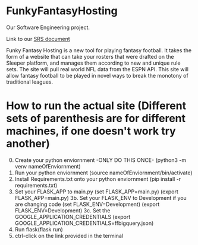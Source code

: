 # FunkyFantasyHosting
Our Software Engineering project. 

Link to our [SRS document](https://docs.google.com/document/d/1MxkAyRQ9vqesaHWG9CkF1JhxgJS4AfMEdNwubAL4py4/edit?usp=sharing)


Funky Fantasy Hosting is a new tool for playing fantasy football. It takes the form of a website that can take your rosters that were drafted on the Sleeper platform, and manages them according to new and unique rule sets. The site will pull real world NFL data from the ESPN API. This site will allow fantasy football to be played in novel ways to break the monotony of traditional leagues.


# How to run the actual site (Different sets of parenthesis are for different machines, if one doesn't work try another)
0. Create your python enviornment -ONLY DO THIS ONCE- (python3 -m venv nameOfEnviornment)
1. Run your python enviornment (source nameOfEnviornment/bin/activate)
2. Install Requirements.txt onto your python enviornment (pip install -r requirements.txt)
3. Set your FLASK_APP to main.py (set FLASK_APP=main.py) (export FLASK_APP=main.py)
3b. Set your FLASK_ENV to Development if you are changing code (set FLASK_ENV=Development) (export FLASK_ENV=Development)
3c. Set the GOOGLE_APPLICATION_CREDENTIALS (export GOOGLE_APPLICATION_CREDENTIALS=ffbigquery.json)
4. Run flask(flask run)
5. ctrl-click on the link provided in the terminal


